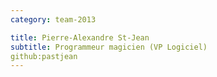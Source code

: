 ```yaml
---
category: team-2013

title: Pierre-Alexandre St-Jean
subtitle: Programmeur magicien (VP Logiciel)
github:pastjean
---
```

